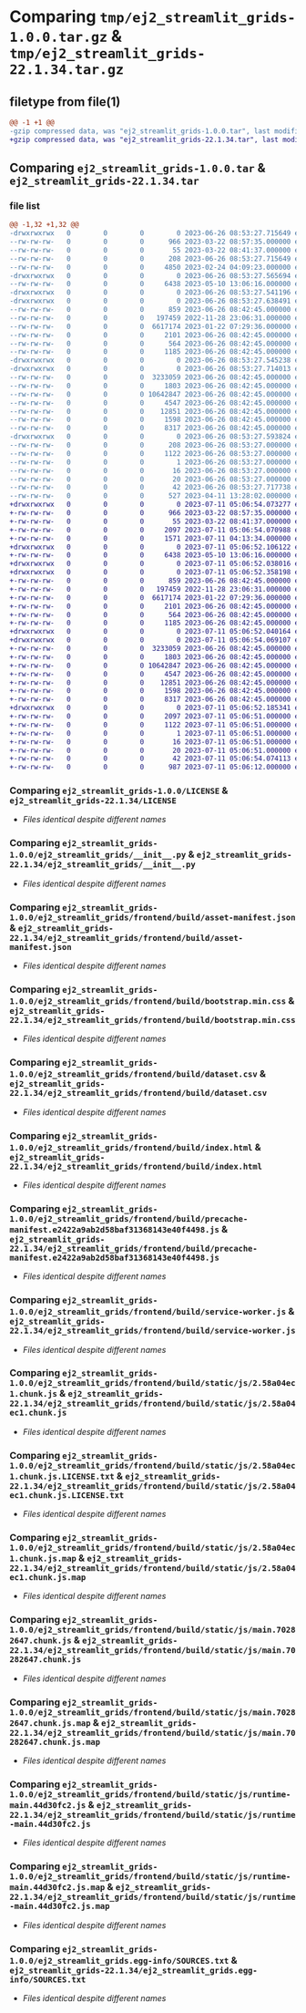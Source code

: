 # Comparing `tmp/ej2_streamlit_grids-1.0.0.tar.gz` & `tmp/ej2_streamlit_grids-22.1.34.tar.gz`

## filetype from file(1)

```diff
@@ -1 +1 @@
-gzip compressed data, was "ej2_streamlit_grids-1.0.0.tar", last modified: Mon Jun 26 08:53:27 2023, max compression
+gzip compressed data, was "ej2_streamlit_grids-22.1.34.tar", last modified: Tue Jul 11 05:06:54 2023, max compression
```

## Comparing `ej2_streamlit_grids-1.0.0.tar` & `ej2_streamlit_grids-22.1.34.tar`

### file list

```diff
@@ -1,32 +1,32 @@
-drwxrwxrwx   0        0        0        0 2023-06-26 08:53:27.715649 ej2_streamlit_grids-1.0.0/
--rw-rw-rw-   0        0        0      966 2023-03-22 08:57:35.000000 ej2_streamlit_grids-1.0.0/LICENSE
--rw-rw-rw-   0        0        0       55 2023-03-22 08:41:37.000000 ej2_streamlit_grids-1.0.0/MANIFEST.in
--rw-rw-rw-   0        0        0      208 2023-06-26 08:53:27.715649 ej2_streamlit_grids-1.0.0/PKG-INFO
--rw-rw-rw-   0        0        0     4850 2023-02-24 04:09:23.000000 ej2_streamlit_grids-1.0.0/README.md
-drwxrwxrwx   0        0        0        0 2023-06-26 08:53:27.565694 ej2_streamlit_grids-1.0.0/ej2_streamlit_grids/
--rw-rw-rw-   0        0        0     6438 2023-05-10 13:06:16.000000 ej2_streamlit_grids-1.0.0/ej2_streamlit_grids/__init__.py
-drwxrwxrwx   0        0        0        0 2023-06-26 08:53:27.541196 ej2_streamlit_grids-1.0.0/ej2_streamlit_grids/frontend/
-drwxrwxrwx   0        0        0        0 2023-06-26 08:53:27.638491 ej2_streamlit_grids-1.0.0/ej2_streamlit_grids/frontend/build/
--rw-rw-rw-   0        0        0      859 2023-06-26 08:42:45.000000 ej2_streamlit_grids-1.0.0/ej2_streamlit_grids/frontend/build/asset-manifest.json
--rw-rw-rw-   0        0        0   197459 2022-11-28 23:06:31.000000 ej2_streamlit_grids-1.0.0/ej2_streamlit_grids/frontend/build/bootstrap.min.css
--rw-rw-rw-   0        0        0  6617174 2023-01-22 07:29:36.000000 ej2_streamlit_grids-1.0.0/ej2_streamlit_grids/frontend/build/dataset.csv
--rw-rw-rw-   0        0        0     2101 2023-06-26 08:42:45.000000 ej2_streamlit_grids-1.0.0/ej2_streamlit_grids/frontend/build/index.html
--rw-rw-rw-   0        0        0      564 2023-06-26 08:42:45.000000 ej2_streamlit_grids-1.0.0/ej2_streamlit_grids/frontend/build/precache-manifest.e2422a9ab2d58baf31368143e40f4498.js
--rw-rw-rw-   0        0        0     1185 2023-06-26 08:42:45.000000 ej2_streamlit_grids-1.0.0/ej2_streamlit_grids/frontend/build/service-worker.js
-drwxrwxrwx   0        0        0        0 2023-06-26 08:53:27.545238 ej2_streamlit_grids-1.0.0/ej2_streamlit_grids/frontend/build/static/
-drwxrwxrwx   0        0        0        0 2023-06-26 08:53:27.714013 ej2_streamlit_grids-1.0.0/ej2_streamlit_grids/frontend/build/static/js/
--rw-rw-rw-   0        0        0  3233059 2023-06-26 08:42:45.000000 ej2_streamlit_grids-1.0.0/ej2_streamlit_grids/frontend/build/static/js/2.58a04ec1.chunk.js
--rw-rw-rw-   0        0        0     1803 2023-06-26 08:42:45.000000 ej2_streamlit_grids-1.0.0/ej2_streamlit_grids/frontend/build/static/js/2.58a04ec1.chunk.js.LICENSE.txt
--rw-rw-rw-   0        0        0 10642847 2023-06-26 08:42:45.000000 ej2_streamlit_grids-1.0.0/ej2_streamlit_grids/frontend/build/static/js/2.58a04ec1.chunk.js.map
--rw-rw-rw-   0        0        0     4547 2023-06-26 08:42:45.000000 ej2_streamlit_grids-1.0.0/ej2_streamlit_grids/frontend/build/static/js/main.70282647.chunk.js
--rw-rw-rw-   0        0        0    12851 2023-06-26 08:42:45.000000 ej2_streamlit_grids-1.0.0/ej2_streamlit_grids/frontend/build/static/js/main.70282647.chunk.js.map
--rw-rw-rw-   0        0        0     1598 2023-06-26 08:42:45.000000 ej2_streamlit_grids-1.0.0/ej2_streamlit_grids/frontend/build/static/js/runtime-main.44d30fc2.js
--rw-rw-rw-   0        0        0     8317 2023-06-26 08:42:45.000000 ej2_streamlit_grids-1.0.0/ej2_streamlit_grids/frontend/build/static/js/runtime-main.44d30fc2.js.map
-drwxrwxrwx   0        0        0        0 2023-06-26 08:53:27.593824 ej2_streamlit_grids-1.0.0/ej2_streamlit_grids.egg-info/
--rw-rw-rw-   0        0        0      208 2023-06-26 08:53:27.000000 ej2_streamlit_grids-1.0.0/ej2_streamlit_grids.egg-info/PKG-INFO
--rw-rw-rw-   0        0        0     1122 2023-06-26 08:53:27.000000 ej2_streamlit_grids-1.0.0/ej2_streamlit_grids.egg-info/SOURCES.txt
--rw-rw-rw-   0        0        0        1 2023-06-26 08:53:27.000000 ej2_streamlit_grids-1.0.0/ej2_streamlit_grids.egg-info/dependency_links.txt
--rw-rw-rw-   0        0        0       16 2023-06-26 08:53:27.000000 ej2_streamlit_grids-1.0.0/ej2_streamlit_grids.egg-info/requires.txt
--rw-rw-rw-   0        0        0       20 2023-06-26 08:53:27.000000 ej2_streamlit_grids-1.0.0/ej2_streamlit_grids.egg-info/top_level.txt
--rw-rw-rw-   0        0        0       42 2023-06-26 08:53:27.717738 ej2_streamlit_grids-1.0.0/setup.cfg
--rw-rw-rw-   0        0        0      527 2023-04-11 13:28:02.000000 ej2_streamlit_grids-1.0.0/setup.py
+drwxrwxrwx   0        0        0        0 2023-07-11 05:06:54.073277 ej2_streamlit_grids-22.1.34/
+-rw-rw-rw-   0        0        0      966 2023-03-22 08:57:35.000000 ej2_streamlit_grids-22.1.34/LICENSE
+-rw-rw-rw-   0        0        0       55 2023-03-22 08:41:37.000000 ej2_streamlit_grids-22.1.34/MANIFEST.in
+-rw-rw-rw-   0        0        0     2097 2023-07-11 05:06:54.070988 ej2_streamlit_grids-22.1.34/PKG-INFO
+-rw-rw-rw-   0        0        0     1571 2023-07-11 04:13:34.000000 ej2_streamlit_grids-22.1.34/README.md
+drwxrwxrwx   0        0        0        0 2023-07-11 05:06:52.106122 ej2_streamlit_grids-22.1.34/ej2_streamlit_grids/
+-rw-rw-rw-   0        0        0     6438 2023-05-10 13:06:16.000000 ej2_streamlit_grids-22.1.34/ej2_streamlit_grids/__init__.py
+drwxrwxrwx   0        0        0        0 2023-07-11 05:06:52.038016 ej2_streamlit_grids-22.1.34/ej2_streamlit_grids/frontend/
+drwxrwxrwx   0        0        0        0 2023-07-11 05:06:52.358198 ej2_streamlit_grids-22.1.34/ej2_streamlit_grids/frontend/build/
+-rw-rw-rw-   0        0        0      859 2023-06-26 08:42:45.000000 ej2_streamlit_grids-22.1.34/ej2_streamlit_grids/frontend/build/asset-manifest.json
+-rw-rw-rw-   0        0        0   197459 2022-11-28 23:06:31.000000 ej2_streamlit_grids-22.1.34/ej2_streamlit_grids/frontend/build/bootstrap.min.css
+-rw-rw-rw-   0        0        0  6617174 2023-01-22 07:29:36.000000 ej2_streamlit_grids-22.1.34/ej2_streamlit_grids/frontend/build/dataset.csv
+-rw-rw-rw-   0        0        0     2101 2023-06-26 08:42:45.000000 ej2_streamlit_grids-22.1.34/ej2_streamlit_grids/frontend/build/index.html
+-rw-rw-rw-   0        0        0      564 2023-06-26 08:42:45.000000 ej2_streamlit_grids-22.1.34/ej2_streamlit_grids/frontend/build/precache-manifest.e2422a9ab2d58baf31368143e40f4498.js
+-rw-rw-rw-   0        0        0     1185 2023-06-26 08:42:45.000000 ej2_streamlit_grids-22.1.34/ej2_streamlit_grids/frontend/build/service-worker.js
+drwxrwxrwx   0        0        0        0 2023-07-11 05:06:52.040164 ej2_streamlit_grids-22.1.34/ej2_streamlit_grids/frontend/build/static/
+drwxrwxrwx   0        0        0        0 2023-07-11 05:06:54.069107 ej2_streamlit_grids-22.1.34/ej2_streamlit_grids/frontend/build/static/js/
+-rw-rw-rw-   0        0        0  3233059 2023-06-26 08:42:45.000000 ej2_streamlit_grids-22.1.34/ej2_streamlit_grids/frontend/build/static/js/2.58a04ec1.chunk.js
+-rw-rw-rw-   0        0        0     1803 2023-06-26 08:42:45.000000 ej2_streamlit_grids-22.1.34/ej2_streamlit_grids/frontend/build/static/js/2.58a04ec1.chunk.js.LICENSE.txt
+-rw-rw-rw-   0        0        0 10642847 2023-06-26 08:42:45.000000 ej2_streamlit_grids-22.1.34/ej2_streamlit_grids/frontend/build/static/js/2.58a04ec1.chunk.js.map
+-rw-rw-rw-   0        0        0     4547 2023-06-26 08:42:45.000000 ej2_streamlit_grids-22.1.34/ej2_streamlit_grids/frontend/build/static/js/main.70282647.chunk.js
+-rw-rw-rw-   0        0        0    12851 2023-06-26 08:42:45.000000 ej2_streamlit_grids-22.1.34/ej2_streamlit_grids/frontend/build/static/js/main.70282647.chunk.js.map
+-rw-rw-rw-   0        0        0     1598 2023-06-26 08:42:45.000000 ej2_streamlit_grids-22.1.34/ej2_streamlit_grids/frontend/build/static/js/runtime-main.44d30fc2.js
+-rw-rw-rw-   0        0        0     8317 2023-06-26 08:42:45.000000 ej2_streamlit_grids-22.1.34/ej2_streamlit_grids/frontend/build/static/js/runtime-main.44d30fc2.js.map
+drwxrwxrwx   0        0        0        0 2023-07-11 05:06:52.185341 ej2_streamlit_grids-22.1.34/ej2_streamlit_grids.egg-info/
+-rw-rw-rw-   0        0        0     2097 2023-07-11 05:06:51.000000 ej2_streamlit_grids-22.1.34/ej2_streamlit_grids.egg-info/PKG-INFO
+-rw-rw-rw-   0        0        0     1122 2023-07-11 05:06:51.000000 ej2_streamlit_grids-22.1.34/ej2_streamlit_grids.egg-info/SOURCES.txt
+-rw-rw-rw-   0        0        0        1 2023-07-11 05:06:51.000000 ej2_streamlit_grids-22.1.34/ej2_streamlit_grids.egg-info/dependency_links.txt
+-rw-rw-rw-   0        0        0       16 2023-07-11 05:06:51.000000 ej2_streamlit_grids-22.1.34/ej2_streamlit_grids.egg-info/requires.txt
+-rw-rw-rw-   0        0        0       20 2023-07-11 05:06:51.000000 ej2_streamlit_grids-22.1.34/ej2_streamlit_grids.egg-info/top_level.txt
+-rw-rw-rw-   0        0        0       42 2023-07-11 05:06:54.074113 ej2_streamlit_grids-22.1.34/setup.cfg
+-rw-rw-rw-   0        0        0      987 2023-07-11 05:06:12.000000 ej2_streamlit_grids-22.1.34/setup.py
```

### Comparing `ej2_streamlit_grids-1.0.0/LICENSE` & `ej2_streamlit_grids-22.1.34/LICENSE`

 * *Files identical despite different names*

### Comparing `ej2_streamlit_grids-1.0.0/ej2_streamlit_grids/__init__.py` & `ej2_streamlit_grids-22.1.34/ej2_streamlit_grids/__init__.py`

 * *Files identical despite different names*

### Comparing `ej2_streamlit_grids-1.0.0/ej2_streamlit_grids/frontend/build/asset-manifest.json` & `ej2_streamlit_grids-22.1.34/ej2_streamlit_grids/frontend/build/asset-manifest.json`

 * *Files identical despite different names*

### Comparing `ej2_streamlit_grids-1.0.0/ej2_streamlit_grids/frontend/build/bootstrap.min.css` & `ej2_streamlit_grids-22.1.34/ej2_streamlit_grids/frontend/build/bootstrap.min.css`

 * *Files identical despite different names*

### Comparing `ej2_streamlit_grids-1.0.0/ej2_streamlit_grids/frontend/build/dataset.csv` & `ej2_streamlit_grids-22.1.34/ej2_streamlit_grids/frontend/build/dataset.csv`

 * *Files identical despite different names*

### Comparing `ej2_streamlit_grids-1.0.0/ej2_streamlit_grids/frontend/build/index.html` & `ej2_streamlit_grids-22.1.34/ej2_streamlit_grids/frontend/build/index.html`

 * *Files identical despite different names*

### Comparing `ej2_streamlit_grids-1.0.0/ej2_streamlit_grids/frontend/build/precache-manifest.e2422a9ab2d58baf31368143e40f4498.js` & `ej2_streamlit_grids-22.1.34/ej2_streamlit_grids/frontend/build/precache-manifest.e2422a9ab2d58baf31368143e40f4498.js`

 * *Files identical despite different names*

### Comparing `ej2_streamlit_grids-1.0.0/ej2_streamlit_grids/frontend/build/service-worker.js` & `ej2_streamlit_grids-22.1.34/ej2_streamlit_grids/frontend/build/service-worker.js`

 * *Files identical despite different names*

### Comparing `ej2_streamlit_grids-1.0.0/ej2_streamlit_grids/frontend/build/static/js/2.58a04ec1.chunk.js` & `ej2_streamlit_grids-22.1.34/ej2_streamlit_grids/frontend/build/static/js/2.58a04ec1.chunk.js`

 * *Files identical despite different names*

### Comparing `ej2_streamlit_grids-1.0.0/ej2_streamlit_grids/frontend/build/static/js/2.58a04ec1.chunk.js.LICENSE.txt` & `ej2_streamlit_grids-22.1.34/ej2_streamlit_grids/frontend/build/static/js/2.58a04ec1.chunk.js.LICENSE.txt`

 * *Files identical despite different names*

### Comparing `ej2_streamlit_grids-1.0.0/ej2_streamlit_grids/frontend/build/static/js/2.58a04ec1.chunk.js.map` & `ej2_streamlit_grids-22.1.34/ej2_streamlit_grids/frontend/build/static/js/2.58a04ec1.chunk.js.map`

 * *Files identical despite different names*

### Comparing `ej2_streamlit_grids-1.0.0/ej2_streamlit_grids/frontend/build/static/js/main.70282647.chunk.js` & `ej2_streamlit_grids-22.1.34/ej2_streamlit_grids/frontend/build/static/js/main.70282647.chunk.js`

 * *Files identical despite different names*

### Comparing `ej2_streamlit_grids-1.0.0/ej2_streamlit_grids/frontend/build/static/js/main.70282647.chunk.js.map` & `ej2_streamlit_grids-22.1.34/ej2_streamlit_grids/frontend/build/static/js/main.70282647.chunk.js.map`

 * *Files identical despite different names*

### Comparing `ej2_streamlit_grids-1.0.0/ej2_streamlit_grids/frontend/build/static/js/runtime-main.44d30fc2.js` & `ej2_streamlit_grids-22.1.34/ej2_streamlit_grids/frontend/build/static/js/runtime-main.44d30fc2.js`

 * *Files identical despite different names*

### Comparing `ej2_streamlit_grids-1.0.0/ej2_streamlit_grids/frontend/build/static/js/runtime-main.44d30fc2.js.map` & `ej2_streamlit_grids-22.1.34/ej2_streamlit_grids/frontend/build/static/js/runtime-main.44d30fc2.js.map`

 * *Files identical despite different names*

### Comparing `ej2_streamlit_grids-1.0.0/ej2_streamlit_grids.egg-info/SOURCES.txt` & `ej2_streamlit_grids-22.1.34/ej2_streamlit_grids.egg-info/SOURCES.txt`

 * *Files identical despite different names*

